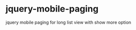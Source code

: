 jquery-mobile-paging
====================

jquery mobile paging for long list view with show more option
